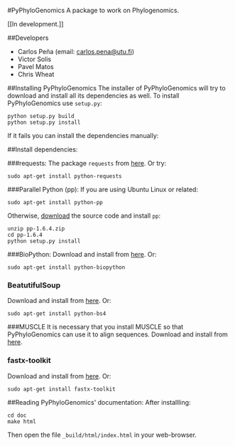 #PyPhyloGenomics
A package to work on Phylogenomics.

[[In development.]]

##Developers
* Carlos Peña (email: carlos.pena@utu.fi)
* Victor Solis
* Pavel Matos
* Chris Wheat


##Installing PyPhyloGenomics
The installer of PyPhyloGenomics will try to download and install all its dependencies as well. 
To install PyPhyloGenomics use `setup.py`:

    python setup.py build  
    python setup.py install

If it fails you can install the dependencies manually:

##Install dependencies:

###requests:
The package ``requests`` from [here](http://docs.python-requests.org/en/latest/user/install/). Or try:

    sudo apt-get install python-requests

###Parallel Python (pp):
If you are using Ubuntu Linux or related:

    sudo apt-get install python-pp

Otherwise, [download](http://www.parallelpython.com/content/view/15/30/) the source code and install `pp`:

    unzip pp-1.6.4.zip
    cd pp-1.6.4
    python setup.py install

###BioPython:
Download and install from [here](http://biopython.org/wiki/Download). Or:

    sudo apt-get install python-biopython

### BeatutifulSoup
Download and install from [here](http://www.crummy.com/software/BeautifulSoup/). Or:

    sudo apt-get install python-bs4

###MUSCLE
It is necessary that you install MUSCLE so that PyPhyloGenomics can use it to align sequences. 
Download and install from [here](http://www.drive5.com/muscle/downloads.htm).


### fastx-toolkit
Download and install from [here](http://hannonlab.cshl.edu/fastx_toolkit/). Or:

    sudo apt-get install fastx-toolkit

##Reading PyPhyloGenomics' documentation:
After installling:

    cd doc  
    make html

Then open the file `_build/html/index.html` in your web-browser.


